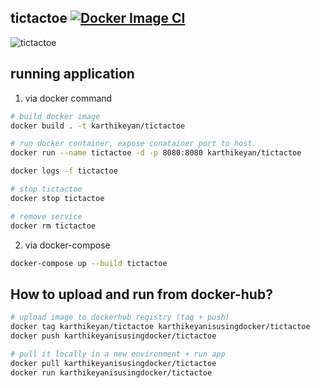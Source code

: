 ## tictactoe [![Docker Image CI](https://github.com/karthikeyanrathore/tictactoe/actions/workflows/docker-image.yml/badge.svg)](https://github.com/karthikeyanrathore/tictactoe/actions/workflows/docker-image.yml)

![tictactoe](https://github.com/karthikeyanrathore/tictactoe/blob/main//src/assets/demo.gif)

## running application 
1. via docker command
```bash
# build docker image
docker build . -t karthikeyan/tictactoe

# run docker container, expose conatainer port to host.
docker run --name tictactoe -d -p 8080:8080 karthikeyan/tictactoe

docker logs -f tictactoe

# stop tictactoe
docker stop tictactoe

# remove service
docker rm tictactoe
```

2. via docker-compose
```bash
docker-compose up --build tictactoe
```

## How to upload and run from docker-hub?
```bash
# upload image to dockerhub registry (tag + push)
docker tag karthikeyan/tictactoe karthikeyanisusingdocker/tictactoe
docker push karthikeyanisusingdocker/tictactoe

# pull it locally in a new environment + run app
docker pull karthikeyanisusingdocker/tictactoe
docker run karthikeyanisusingdocker/tictactoe
```

